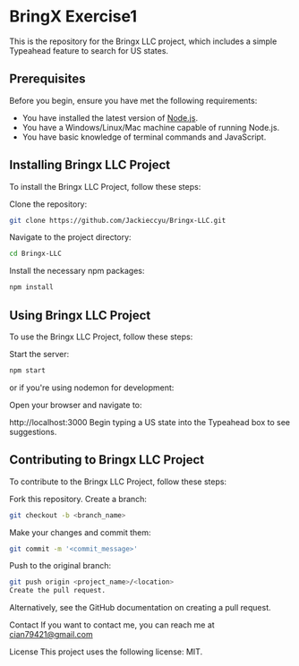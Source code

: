 # BringX Exercise1 

This is the repository for the Bringx LLC project, which includes a simple Typeahead feature to search for US states.

## Prerequisites

Before you begin, ensure you have met the following requirements:

- You have installed the latest version of [Node.js](https://nodejs.org/).
- You have a Windows/Linux/Mac machine capable of running Node.js.
- You have basic knowledge of terminal commands and JavaScript.

## Installing Bringx LLC Project

To install the Bringx LLC Project, follow these steps:

Clone the repository:
```bash
git clone https://github.com/Jackieccyu/Bringx-LLC.git
```
Navigate to the project directory:
```bash
cd Bringx-LLC
```
Install the necessary npm packages:
```bash
npm install
```

## Using Bringx LLC Project
To use the Bringx LLC Project, follow these steps:

Start the server:
```bash
npm start
```
or if you're using nodemon for development:



Open your browser and navigate to:


http://localhost:3000
Begin typing a US state into the Typeahead box to see suggestions.


## Contributing to Bringx LLC Project
To contribute to the Bringx LLC Project, follow these steps:

Fork this repository.
Create a branch: 
```bash
git checkout -b <branch_name>
```

Make your changes and commit them: 
```bash
git commit -m '<commit_message>'
```
Push to the original branch: 
```bash
git push origin <project_name>/<location>
Create the pull request.
```
Alternatively, see the GitHub documentation on creating a pull request.

Contact
If you want to contact me, you can reach me at cian79421@gmail.com

License
This project uses the following license: MIT.
